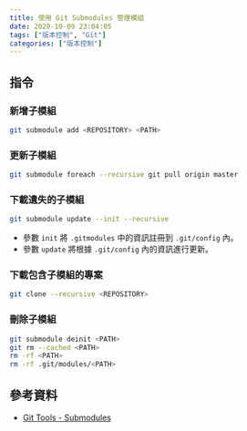 ```yaml
---
title: 使用 Git Submodules 管理模組
date: 2020-10-09 23:04:05
tags: ["版本控制", "Git"]
categories: ["版本控制"]
---
```


## 指令

### 新增子模組

```bash
git submodule add <REPOSITORY> <PATH>
```

### 更新子模組

```bash
git submodule foreach --recursive git pull origin master
```

### 下載遺失的子模組

```bash
git submodule update --init --recursive
```

- 參數 `init` 將 `.gitmodules` 中的資訊註冊到 `.git/config` 內。
- 參數 `update` 將根據 `.git/config` 內的資訊進行更新。

### 下載包含子模組的專案

```bash
git clone --recursive <REPOSITORY>
```

### 刪除子模組

```bash
git submodule deinit <PATH>
git rm --cached <PATH>
rm -rf <PATH>
rm -rf .git/modules/<PATH>
```

## 參考資料

- [Git Tools - Submodules](https://git-scm.com/book/en/v2/Git-Tools-Submodules)
